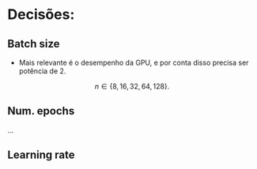 # Decisões:

## Batch size

- Mais relevante é o desempenho da GPU, e por conta disso precisa ser potência de $2$.

$$n \in \{ 8, 16, 32, 64, 128 \}.$$

## Num. epochs

...

## Learning rate

